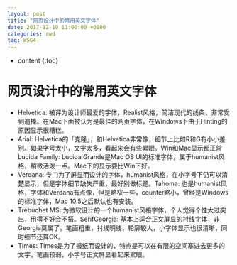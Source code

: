 ```yaml
---
layout: post
title: "网页设计中的常用英文字体"
date: 2017-12-19 11:00:00 +0800 
categories: rwd
tag: WSG4
---
```

* content
{:toc}

# 网页设计中的常用英文字体

* Helvetica: 被评为设计师最爱的字体，Realist风格，简洁现代的线条，非常受到追捧。在Mac下面被认为是最佳的网页字体，在Windows下由于Hinting的原因显示很糟糕。
* Arial: Helvetica的「克隆」，和Helvetica非常像，细节上比如R和G有小小差别。如果字号太小，文字太多，看起来会有些累眼。Win和Mac显示都正常Lucida Family: Lucida Grande是Mac OS UI的标准字体，属于humanist风格，稍微活泼一点。Mac下的显示要比Win下好。
* Verdana: 专门为了屏显而设计的字体，humanist风格，在小字号下仍可以清楚显示，但是字体细节缺失严重，最好别做标题。Tahoma: 也是humanist风格，字体和Verdana有点像，但是略窄一些，counter略小，曾经是Windows的标准字体，Mac 10.5之后默认也有安装。
* Trebuchet MS: 为微软设计的一个humanist风格字体，个人觉得个性太过突出，用得不好会不搭。SerifGeorgia: 基本上适合正文屏显的衬线字体，非Georgia莫属了。笔画粗重，衬线明线，轮廓较大，小字体显示也很清晰，同时细节还算OK。
* Times: Times是为了报纸而设计的，特点是可以在有限的空间塞进去更多的文字，笔画较弱，小字号正文屏显看起来累眼。

